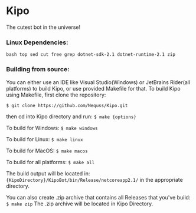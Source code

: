 # Kipo
The cutest bot in the universe!

### Linux Dependencies:
```bash top sed cut free grep dotnet-sdk-2.1 dotnet-runtime-2.1 zip```

### Building from source:
You can either use an IDE like Visual Studio(Windows) or JetBrains Rider(all platforms) to build Kipo, or use provided Makefile for that.
To build Kipo using Makefile, first clone the repository:

```$ git clone https://github.com/Nequss/Kipo.git```

then cd into Kipo directory and run:
```$ make {options}```

To build for Windows:
```$ make windows```

To build for Linux:
```$ make linux```

To build for MacOS:
```$ make macos```

To build for all platforms:
```$ make all```

The build output will be located in: ```{KipoDirectory}/KipoBot/bin/Release/netcoreapp2.1/``` in the appropriate directory.

You can also create .zip archive that contains all Releases that you've build: ```$ make zip```
The .zip archive will be located in Kipo Directory.
